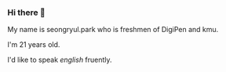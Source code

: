 ### Hi there 👋

My name is seongryul.park who is freshmen of DigiPen and kmu.

I'm 21 years old. 

I'd like to speak *english* fruently.
